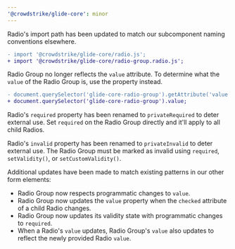 ```yaml
---
'@crowdstrike/glide-core': minor
---
```


Radio's import path has been updated to match our subcomponent naming conventions elsewhere.

```diff
- import '@crowdstrike/glide-core/radio.js';
+ import '@crowdstrike/glide-core/radio-group.radio.js';
```

Radio Group no longer reflects the `value` attribute. To determine what the `value` of the Radio Group is, use the property instead.

```diff
- document.querySelector('glide-core-radio-group').getAttribute('value');
+ document.querySelector('glide-core-radio-group').value;
```

Radio's `required` property has been renamed to `privateRequired` to deter external use. Set `required` on the Radio Group directly and it'll apply to all child Radios.

Radio's `invalid` property has been renamed to `privateInvalid` to deter external use. The Radio Group must be marked as invalid using `required`, `setValidity()`, or `setCustomValidity()`.

Additional updates have been made to match existing patterns in our other form elements:

- Radio Group now respects programmatic changes to `value`.
- Radio Group now updates the `value` property when the `checked` attribute of a child Radio changes.
- Radio Group now updates its validity state with programmatic changes to `required`.
- When a Radio's `value` updates, Radio Group's `value` also updates to reflect the newly provided Radio `value`.
